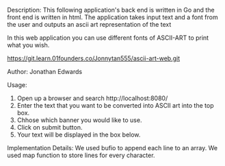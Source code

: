 Description:
This following application's back end is written in Go and the front end is written in html. 
The application takes input text and a font from the user and outputs an ascii art representation of the text  

In this web application you can use different fonts of ASCII-ART to print what you wish.

https://git.learn.01founders.co/Jonnytan555/ascii-art-web.git

Author:
Jonathan Edwards

Usage: 
1. Open up a browser and search http://localhost:8080/
2. Enter the text that you want to be converted into ASCII art into the top box.
3. Chhose which banner you would like to use.
4. Click on submit button.
5. Your text will be displayed in the box below.

Implementation Details: 
We used bufio to append each line to an array.
We used map function to store lines for every character.